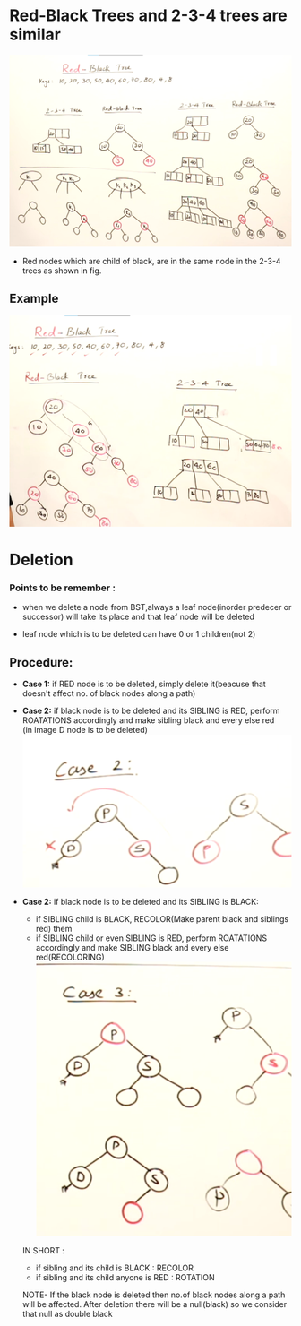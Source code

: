 # Red-Black Trees and 2-3-4 trees are similar
![Alt text](image-12.png)
* Red nodes which are child of black, are in the same node in the 2-3-4 trees as shown in fig.

## Example
![Alt text](image-13.png)

# Deletion
### Points to be remember :
* when we delete a node from BST,always a leaf node(inorder predecer or successor) will take its place and that leaf node will be deleted

* leaf node which is to be deleted can have 0 or 1 children(not 2)

## Procedure: 
 * <b>Case 1:</b> if RED node is to be deleted, simply delete it(beacuse that doesn't affect no. of black nodes along a path)

 * <b>Case 2:</b> if black node is to be deleted and its SIBLING is RED, perform ROATATIONS accordingly and make sibling black and every else red  
 (in image D node is to be deleted)
 ![Alt text](image-14.png)

 * <b>Case 2:</b> if black node is to be deleted and its SIBLING is BLACK:
    + if SIBLING child is BLACK, RECOLOR(Make parent black and siblings red) them
    + if SIBLING child or even SIBLING is RED, perform ROATATIONS accordingly and make SIBLING black and every else red(RECOLORING)
    ![Alt text](image-15.png)

    IN SHORT : 
    * if sibling and its child is BLACK : RECOLOR
    * if sibling and its child anyone is RED : ROTATION

    NOTE- If the black node is deleted then no.of black nodes along a path will be affected. After deletion there will be a null(black) so we consider that null as double black


    
